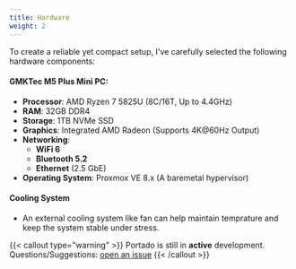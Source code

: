 ```yaml
---
title: Hardware
weight: 2
---
```


To create a reliable yet compact setup, I've carefully selected the following hardware components:

#### GMKTec M5 Plus Mini PC:
- **Processor**: AMD Ryzen 7 5825U (8C/16T, Up to 4.4GHz)
- **RAM**: 32GB DDR4
- **Storage**: 1TB NVMe SSD
- **Graphics**: Integrated AMD Radeon (Supports 4K@60Hz Output)
- **Networking**:
  - **WiFi 6**
  - **Bluetooth 5.2**
  - **Ethernet** (2.5 GbE)
- **Operating System**: Proxmox VE 8.x (A baremetal hypervisor)

#### Cooling System
- An external cooling system like fan can help maintain temprature and keep the system stable under stress.

{{< callout type="warning" >}}
  Portado is still in **active** development. Questions/Suggestions: [open an issue](https://github.com/arbaaz29/Portado/issues)
{{< /callout >}}